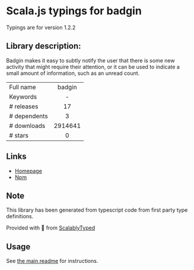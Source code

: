 
# Scala.js typings for badgin

Typings are for version 1.2.2

## Library description:
Badgin makes it easy to subtly notify the user that there is some new activity that might require their attention, or it can be used to indicate a small amount of information, such as an unread count.

|                    |                 |
| ------------------ | :-------------: |
| Full name          | badgin |
| Keywords           | - |
| # releases         | 17 |
| # dependents       | 3 |
| # downloads        | 2914641 |
| # stars            | 0 |

## Links
- [Homepage](https://github.com/jaulz/badgin)
- [Npm](https://www.npmjs.com/package/badgin)
    


## Note
This library has been generated from typescript code from first party type definitions.

Provided with :purple_heart: from [ScalablyTyped](https://github.com/oyvindberg/ScalablyTyped)

## Usage
See [the main readme](../../readme.md) for instructions.


